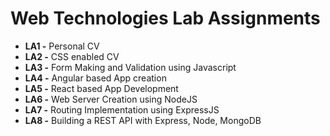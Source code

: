 # Web Technologies Lab Assignments
* **LA1 -** Personal CV
* **LA2 -** CSS enabled CV
* **LA3 -** Form Making and Validation using Javascript
* **LA4 -** Angular based App creation
* **LA5 -** React based App Development
* **LA6 -** Web Server Creation using NodeJS
* **LA7 -** Routing Implementation using ExpressJS
* **LA8 -** Building a REST API with Express, Node, MongoDB
